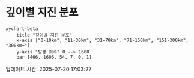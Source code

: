 # 깊이별 지진 분포

```mermaid
xychart-beta
    title "깊이별 지진 분포"
    x-axis ["0-10km", "11-30km", "31-70km", "71-150km", "151-300km", "300km+"]
    y-axis "발생 횟수" 0 --> 1608
    bar [466, 1606, 54, 7, 0, 1]
```

업데이트 시간: 2025-07-20 17:03:27
